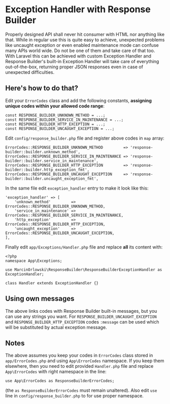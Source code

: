 # Exception Handler with Response Builder #
 
Properly designed API shall never hit consumer with HTML nor anything like that. While in regular use this
is quite easy to achieve, unexpected problems like uncaught exception or even enabled maintenance mode
can confuse many APIs world wide. Do not be one of them and take care of that too. With Laravel this
can be achieved with custom Exception Handler and Response Builder's built-in Exception Handler will
take care of everything out-of-the-box, returning proper JSON responses even in case of unexpected
difficulties.


## Here's how to do that? ##

Edit your `ErrorCodes` class and add the following constants, **assigning unique codes within your allowed
code range**:
 
    const RESPONSE_BUILDER_UNKNOWN_METHOD = ...;
    const RESPONSE_BUILDER_SERVICE_IN_MAINTENANCE = ...;
    const RESPONSE_BUILDER_HTTP_EXCEPTION = ...;
    const RESPONSE_BUILDER_UNCAUGHT_EXCEPTION = ...;

Edit `config/response_builder.php` file and register above codes in `map` array:

	ErrorCodes::RESPONSE_BUILDER_UNKNOWN_METHOD         => 'response-builder::builder.unknown_method',
	ErrorCodes::RESPONSE_BUILDER_SERVICE_IN_MAINTENANCE => 'response-builder::builder.service_in_maintenance',
	ErrorCodes::RESPONSE_BUILDER_HTTP_EXCEPTION         => 'response-builder::builder.http_exception_fmt',
	ErrorCodes::RESPONSE_BUILDER_UNCAUGHT_EXCEPTION     => 'response-builder::builder.uncaught_exception_fmt',
	
In the same file edit `exception_handler` entry to make it look like this:

	'exception_handler' => [
		'unknown_method'         => ErrorCodes::RESPONSE_BUILDER_UNKNOWN_METHOD,
		'service_in_maintenance' => ErrorCodes::RESPONSE_BUILDER_SERVICE_IN_MAINTENANCE,
		'http_exception'         => ErrorCodes::RESPONSE_BUILDER_HTTP_EXCEPTION,
		'uncaught_exception'     => ErrorCodes::RESPONSE_BUILDER_UNCAUGHT_EXCEPTION,
	],
    
Finally edit `app/Exceptions/Handler.php` file and replace **all** its content with:

    <?php
    namespace App\Exceptions;
    
    use MarcinOrlowski\ResponseBuilder\ResponseBuilderExceptionHandler as ExceptionHandler;
    
    class Handler extends ExceptionHandler {}


## Using own messages ##

The above links codes with Response Builder built-in messages, but you can use any strings you want. For 
`RESPONSE_BUILDER_UNCAUGHT_EXCEPTION` and `RESPONSE_BUILDER_HTTP_EXCEPTION` codes `:message` can be used
which will be substituted by actual exception message.


## Notes ##

The above assumes you keep your codes in `ErrorCodes` class stored in `app/ErrorCodes.php` and using `App\ErrorCodes` namespace. 
If  you keep them elsewhere, then you need to edit provided `Handler.php` file and replace `App\ErrorCodes` with right namespace
in the line:

    use App\ErrorCodes as ResponseBuilderErrorCodes;

(the `as ResponseBuilderErrorCodes` must remain unaltered). Also edit `use` line in `config/response_builder.php` to for 
use proper namespace.

